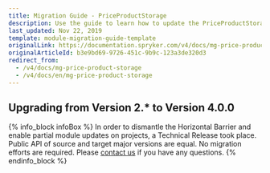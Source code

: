 ```yaml
---
title: Migration Guide - PriceProductStorage
description: Use the guide to learn how to update the PriceProductStorage module.
last_updated: Nov 22, 2019
template: module-migration-guide-template
originalLink: https://documentation.spryker.com/v4/docs/mg-price-product-storage
originalArticleId: b3e9bd69-9726-451c-9b9c-123a3de320d3
redirect_from:
  - /v4/docs/mg-price-product-storage
  - /v4/docs/en/mg-price-product-storage
---
```


## Upgrading from Version 2.* to Version 4.0.0
{% info_block infoBox %}
In order to dismantle the Horizontal Barrier and enable partial module updates on projects, a Technical Release took place. Public API of source and target major versions are equal. No migration efforts are required. Please [contact us](https://spryker.com/en/support/) if you have any questions.
{% endinfo_block %}
